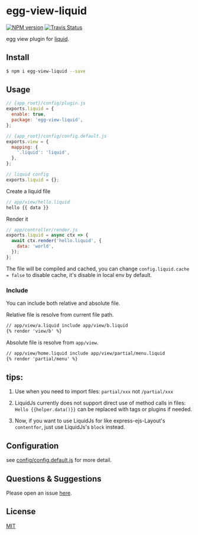# egg-view-liquid

[![NPM version][npm-image]][npm-url]
[![Travis Status](https://img.shields.io/travis/1021683053/egg-view-art/master.svg?label=travis)](https://www.travis-ci.org/1021683053/egg-view-art)

[npm-image]: https://img.shields.io/npm/v/egg-view-art.svg
[npm-url]: https://npmjs.org/package/egg-view-art

egg view plugin for [liquid].

## Install

```bash
$ npm i egg-view-liquid --save
```

## Usage

```js
// {app_root}/config/plugin.js
exports.liquid = {
  enable: true,
  package: 'egg-view-liquid',
};

// {app_root}/config/config.default.js
exports.view = {
  mapping: {
    '.liquid': 'liquid',
  },
};

// liquid config
exports.liquid = {};
```

Create a liquid file

```js
// app/view/hello.liquid
hello {{ data }}
```

Render it

```js
// app/controller/render.js
exports.liquid = async ctx => {
  await ctx.render('hello.liquid', {
    data: 'world',
  });
};
```

The file will be compiled and cached, you can change `config.liquid.cache = false` to disable cache, it's disable in local env by default.

### Include

You can include both relative and absolute file.

Relative file is resolve from current file path.

```html
// app/view/a.liquid include app/view/b.liquid
{% render 'view/b' %}
```

Absolute file is resolve from `app/view`.

```html
// app/view/home.liquid include app/view/partial/menu.liquid
{% render 'partial/menu' %}
```

## tips:

  1. Use when you need to import files: `partial/xxx` not `/partial/xxx`

  2. LiquidJs currently does not support direct use of method calls in files: `Hello {{helper.data()}}` can be replaced with tags or plugins if needed.

  3. Now, if you want to use LiquidJs for like express-ejs-Layout's `contentfor`, just use LiquidJs's `block` instead.

## Configuration

see [config/config.default.js](config/config.default.js) for more detail.

## Questions & Suggestions

Please open an issue [here](https://github.com/eggjs/egg/issues).

## License

[MIT](LICENSE)

[liquid]: https://github.com/harttle/liquidjs

